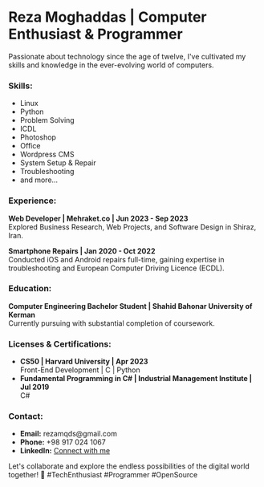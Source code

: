 <h1>Reza Moghaddas | Computer Enthusiast & Programmer</h1>

<p>Passionate about technology since the age of twelve, I've cultivated my skills and knowledge in the ever-evolving world of computers.</p>

<h3>Skills:</h3>
<ul>
  <li>Linux</li>
  <li>Python</li>
  <li>Problem Solving</li>
  <li>ICDL</li>
  <li>Photoshop</li>
  <li>Office</li>
  <li>Wordpress CMS</li>
  <li>System Setup & Repair</li>
  <li>Troubleshooting</li>
  <li>and more...</li>
</ul>

<h3>Experience:</h3>
<p><strong>Web Developer | Mehraket.co | Jun 2023 - Sep 2023</strong><br>
Explored Business Research, Web Projects, and Software Design in Shiraz, Iran.</p>

<p><strong>Smartphone Repairs | Jan 2020 - Oct 2022</strong><br>
Conducted iOS and Android repairs full-time, gaining expertise in troubleshooting and European Computer Driving Licence (ECDL).</p>

<h3>Education:</h3>
<p><strong>Computer Engineering Bachelor Student | Shahid Bahonar University of Kerman</strong><br>
Currently pursuing with substantial completion of coursework.</p>

<h3>Licenses & Certifications:</h3>
<ul>
  <li><strong>CS50 | Harvard University | Apr 2023</strong><br>
  Front-End Development | C | Python</li>
  
  <li><strong>Fundamental Programming in C# | Industrial Management Institute | Jul 2019</strong><br>
  C#</li>
</ul>

<h3>Contact:</h3>
<ul>
  <li><strong>Email:</strong> rezamqds@gmail.com</li>
  <li><strong>Phone:</strong> +98 917 024 1067</li>
  <li><strong>LinkedIn:</strong> <a href="https://www.linkedin.com/in/rezamqds/">Connect with me</a></li>
</ul>

<p>Let's collaborate and explore the endless possibilities of the digital world together! 🚀 #TechEnthusiast #Programmer #OpenSource</p>









<!--
<h1> Reza Moghaddas <h1>
  
- AKA rezamqds 

📫 All Social Media's ID : @rezamqds

<img src="https://i.pinimg.com/originals/25/37/9a/25379a1aae3aa94850848597684afda4.gif"> 

-->



<!--
<img src="https://lh3.googleusercontent.com/p/AF1QipNR4R07SC_3vHKFDHnx4kDEf5JlKvvzAMOIjDGL=s1280-p-no-v1" alt="'rezamqds','reza moghaddas','@rezamqds'"> 
-->
<!---
rezamqds/rezamqds is a ✨ special ✨ repository because its `README.md` (this file) appears on your GitHub profile.
You can click the Preview link to take a look at your changes.
--->

<!--
#رضا مقدس
#رضامقدس
رضا مقدس
--->
